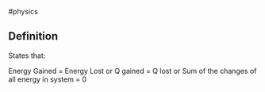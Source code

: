 #physics 

## Definition
States that:

Energy Gained = Energy Lost
or
Q gained = Q lost
or 
Sum of the changes of all energy in system = 0
